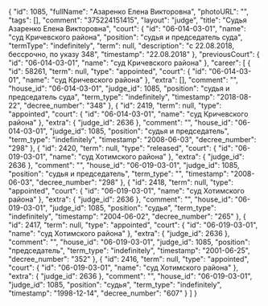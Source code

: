 {
    "id": 1085,
    "fullName": "Азаренко Елена Викторовна",
    "photoURL": "",
    "tags": [],
    "comment": "375224151415",
    "layout": "judge",
    "title": "Судья Азаренко Елена Викторовна",
    "court": {
        "id": "06-014-03-01",
        "name": "суд Кричевского района",
        "position": "судья и председатель суда",
        "termType": "indefinitely",
        "term": null,
        "description": "c 22.08.2018, бессрочно, по указу 348",
        "timestamp": "22.08.2018"
    },
    "previousCourt": {
        "id": "06-014-03-01",
        "name": "суд Кричевского района"
    },
    "career": [
        {
            "id": 58261,
            "term": null,
            "type": "appointed",
            "court": {
                "id": "06-014-03-01",
                "name": "суд Кричевского района"
            },
            "extra": [],
            "comment": "",
            "house_id": "06-014-03-01",
            "judge_id": 1085,
            "position": "судья и председатель суда",
            "term_type": "indefinitely",
            "timestamp": "2018-08-22",
            "decree_number": "348"
        },
        {
            "id": 2419,
            "term": null,
            "type": "appointed",
            "court": {
                "id": "06-014-03-01",
                "name": "суд Кричевского района"
            },
            "extra": {
                "judge_id": 2636
            },
            "comment": "",
            "house_id": "06-014-03-01",
            "judge_id": 1085,
            "position": "судья и председатель",
            "term_type": "indefinitely",
            "timestamp": "2008-06-03",
            "decree_number": "298"
        },
        {
            "id": 2420,
            "term": null,
            "type": "released",
            "court": {
                "id": "06-019-03-01",
                "name": "суд Хотимского района"
            },
            "extra": {
                "judge_id": 2636
            },
            "comment": "",
            "house_id": "06-019-03-01",
            "judge_id": 1085,
            "position": "судья и председатель",
            "term_type": "",
            "timestamp": "2008-06-03",
            "decree_number": "298"
        },
        {
            "id": 2418,
            "term": null,
            "type": "appointed",
            "court": {
                "id": "06-019-03-01",
                "name": "суд Хотимского района"
            },
            "extra": {
                "judge_id": 2636
            },
            "comment": "",
            "house_id": "06-019-03-01",
            "judge_id": 1085,
            "position": "судья",
            "term_type": "indefinitely",
            "timestamp": "2004-06-02",
            "decree_number": "265"
        },
        {
            "id": 2417,
            "term": null,
            "type": "appointed",
            "court": {
                "id": "06-019-03-01",
                "name": "суд Хотимского района"
            },
            "extra": {
                "judge_id": 2636
            },
            "comment": "",
            "house_id": "06-019-03-01",
            "judge_id": 1085,
            "position": "председатель",
            "term_type": "indefinitely",
            "timestamp": "2001-06-25",
            "decree_number": "352"
        },
        {
            "id": 2416,
            "term": null,
            "type": "appointed",
            "court": {
                "id": "06-019-03-01",
                "name": "суд Хотимского района"
            },
            "extra": {
                "judge_id": 2636
            },
            "comment": "",
            "house_id": "06-019-03-01",
            "judge_id": 1085,
            "position": "судья",
            "term_type": "indefinitely",
            "timestamp": "1998-12-14",
            "decree_number": "607"
        }
    ]
}
